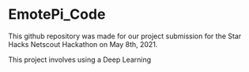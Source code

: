 # EmotePi_Code

This github repository was made for our project submission for the Star Hacks Netscout Hackathon on May 8th, 2021. 

This project involves using a Deep Learning 
